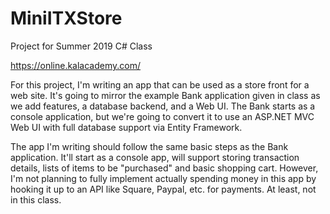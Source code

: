 # MiniITXStore
Project for Summer 2019 C# Class

https://online.kalacademy.com/

For this project, I'm writing an app that can be used as a store front for a web site. It's going to mirror the example Bank application given in class as we add features, a database backend, and a Web UI. The Bank starts as a console application, but we're going to convert it to use an ASP.NET MVC Web UI with full database support via Entity Framework.

The app I'm writing should follow the same basic steps as the Bank application. It'll start as a console app, will support storing transaction details, lists of items to be "purchased" and basic shopping cart. However, I'm not planning to fully implement actually spending money in this app by hooking it up to an API like Square, Paypal, etc. for payments. At least, not in this class.
